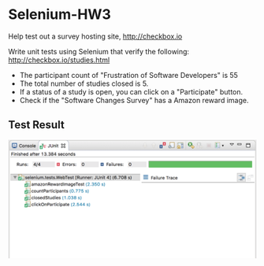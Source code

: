 # Selenium-HW3

Help test out a survey hosting site, http://checkbox.io

Write unit tests using Selenium that verify the following:
http://checkbox.io/studies.html

* The participant count of "Frustration of Software Developers" is 55
* The total number of studies closed is 5.
* If a status of a study is open, you can click on a "Participate" button.
* Check if the "Software Changes Survey" has a Amazon reward image.

## Test Result


![test_result](https://github.com/VivekBhat/Selenium-HW3/blob/master/ReadmeResources/JUnitTestResult.png)
